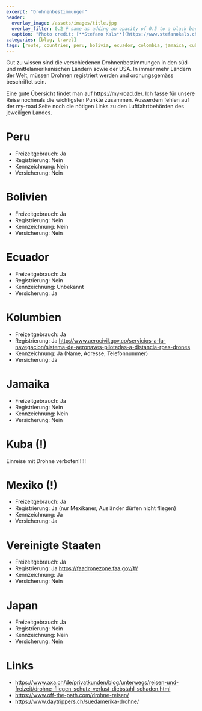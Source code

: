 ```yaml
---
excerpt: "Drohnenbestimmungen"
header:
  overlay_image: /assets/images/title.jpg
  overlay_filter: 0.2 # same as adding an opacity of 0.5 to a black background
  caption: "Photo credit: [**Stefano Kals**](https://www.stefanokals.ch)"
categories: [blog, travel]
tags: [route, countries, peru, bolivia, ecuador, colombia, jamaica, cuba, mexiko, usa, japan, drone ] 
---
```


Gut zu wissen sind die verschiedenen Drohnenbestimmungen in den süd- und mittelamerikanischen Ländern sowie der USA. In immer mehr
Ländern der Welt, müssen Drohnen registriert werden und ordnungsgemäss beschriftet sein.

Eine gute Übersicht findet man auf <https://my-road.de/>. Ich fasse für unsere Reise nochmals die wichtigsten Punkte zusammen. Ausserdem
fehlen auf der my-road Seite noch die nötigen Links zu den Luftfahrtbehörden des jeweiligen Landes.

# Peru

* Freizeitgebrauch: Ja
* Registrierung: Nein
* Kennzeichnung: Nein
* Versicherung: Nein

# Bolivien

* Freizeitgebrauch: Ja
* Registrierung: Nein
* Kennzeichnung: Nein
* Versicherung: Nein

# Ecuador

* Freizeitgebrauch: Ja
* Registrierung: Nein
* Kennzeichnung: Unbekannt
* Versicherung: Ja

# Kolumbien

* Freizeitgebrauch: Ja
* Registrierung: Ja <http://www.aerocivil.gov.co/servicios-a-la-navegacion/sistema-de-aeronaves-pilotadas-a-distancia-rpas-drones>
* Kennzeichnung: Ja (Name, Adresse, Telefonnummer)
* Versicherung: Ja

# Jamaika

* Freizeitgebrauch: Ja
* Registrierung: Nein
* Kennzeichnung: Nein
* Versicherung: Nein

# Kuba (!)

Einreise mit Drohne verboten!!!!!

# Mexiko (!)

* Freizeitgebrauch: Ja
* Registrierung: Ja (nur Mexikaner, Ausländer dürfen nicht fliegen)
* Kennzeichnung: Ja
* Versicherung: Ja

# Vereinigte Staaten

* Freizeitgebrauch: Ja
* Registrierung: Ja <https://faadronezone.faa.gov/#/>
* Kennzeichnung: Ja
* Versicherung: Nein

# Japan

* Freizeitgebrauch: Ja
* Registrierung: Nein
* Kennzeichnung: Nein
* Versicherung: Nein

# Links

* <https://www.axa.ch/de/privatkunden/blog/unterwegs/reisen-und-freizeit/drohne-fliegen-schutz-verlust-diebstahl-schaden.html>
* <https://www.off-the-path.com/drohne-reisen/>
* <https://www.daytrippers.ch/suedamerika-drohne/>
